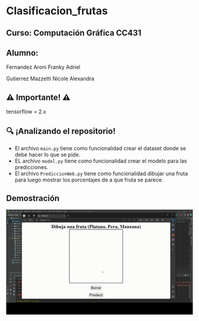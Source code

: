 # Clasificacion_frutas

## Curso: Computación Gráfica CC431
## Alumno: 

Fernandez Aroni Franky Adriel

Gutierrez Mazzetti Nicole Alexandra

## ⚠️ Importante! ⚠️
tensorflow = 2.x

## 🔍 ¡Analizando el repositorio!
- El archivo `main.py` tiene como funcionalidad crear el dataset donde se debe hacer lo que se pide.
- EL archivo `model.py` tiene como funcionalidad crear el modelo para las predicciones.
- El archivo `PrediccionWeb.py` tiene como funcionalidad dibujar una fruta para luego mostrar los porcentajes de a que fruta se parece.

## Demostración
![Texto Alternativo](files/demostracion.gif)
